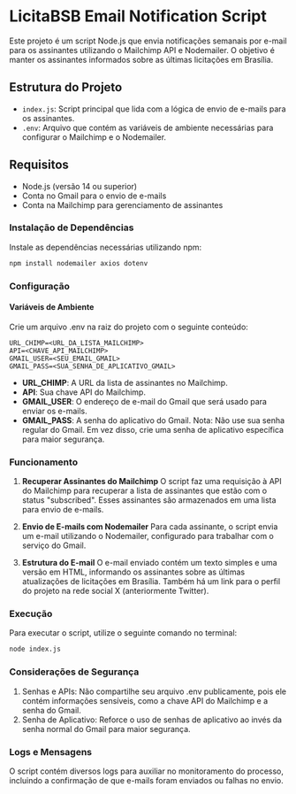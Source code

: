 # LicitaBSB Email Notification Script

Este projeto é um script Node.js que envia notificações semanais por e-mail para os assinantes utilizando o Mailchimp API e Nodemailer. O objetivo é manter os assinantes informados sobre as últimas licitações em Brasília.

## Estrutura do Projeto

- `index.js`: Script principal que lida com a lógica de envio de e-mails para os assinantes.
- `.env`: Arquivo que contém as variáveis de ambiente necessárias para configurar o Mailchimp e o Nodemailer.

## Requisitos

- Node.js (versão 14 ou superior)
- Conta no Gmail para o envio de e-mails
- Conta na Mailchimp para gerenciamento de assinantes

### Instalação de Dependências

Instale as dependências necessárias utilizando npm:

```sh
npm install nodemailer axios dotenv
```

### Configuração
#### Variáveis de Ambiente
Crie um arquivo .env na raiz do projeto com o seguinte conteúdo:

```env
URL_CHIMP=<URL_DA_LISTA_MAILCHIMP>
API=<CHAVE_API_MAILCHIMP>
GMAIL_USER=<SEU_EMAIL_GMAIL>
GMAIL_PASS=<SUA_SENHA_DE_APLICATIVO_GMAIL>
```

- **URL_CHIMP**: A URL da lista de assinantes no Mailchimp.
- **API**: Sua chave API do Mailchimp.
- **GMAIL_USER**: O endereço de e-mail do Gmail que será usado para enviar os e-mails.
- **GMAIL_PASS**: A senha do aplicativo do Gmail. Nota: Não use sua senha regular do Gmail. Em vez disso, crie uma senha de aplicativo específica para maior segurança.

### Funcionamento
1. **Recuperar Assinantes do Mailchimp**
O script faz uma requisição à API do Mailchimp para recuperar a lista de assinantes que estão com o status "subscribed". Esses assinantes são armazenados em uma lista para envio de e-mails.

2. **Envio de E-mails com Nodemailer**
Para cada assinante, o script envia um e-mail utilizando o Nodemailer, configurado para trabalhar com o serviço do Gmail.

3. **Estrutura do E-mail**
O e-mail enviado contém um texto simples e uma versão em HTML, informando os assinantes sobre as últimas atualizações de licitações em Brasília. Também há um link para o perfil do projeto na rede social X (anteriormente Twitter).

### Execução
Para executar o script, utilize o seguinte comando no terminal:

```sh
node index.js
```

### Considerações de Segurança
1. Senhas e APIs: Não compartilhe seu arquivo .env publicamente, pois ele contém informações sensíveis, como a chave API do Mailchimp e a senha do Gmail.
2. Senha de Aplicativo: Reforce o uso de senhas de aplicativo ao invés da senha normal do Gmail para maior segurança.

### Logs e Mensagens
O script contém diversos logs para auxiliar no monitoramento do processo, incluindo a confirmação de que e-mails foram enviados ou falhas no envio.
